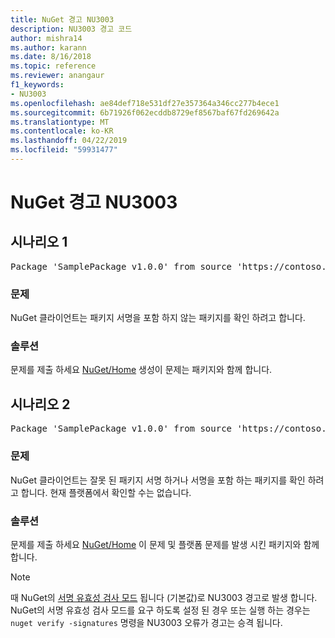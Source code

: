 ```yaml
---
title: NuGet 경고 NU3003
description: NU3003 경고 코드
author: mishra14
ms.author: karann
ms.date: 8/16/2018
ms.topic: reference
ms.reviewer: anangaur
f1_keywords:
- NU3003
ms.openlocfilehash: ae84def718e531df27e357364a346cc277b4ece1
ms.sourcegitcommit: 6b71926f062ecddb8729ef8567baf67fd269642a
ms.translationtype: MT
ms.contentlocale: ko-KR
ms.lasthandoff: 04/22/2019
ms.locfileid: "59931477"
---
```

# <a name="nuget-warning-nu3003"></a>NuGet 경고 NU3003

## <a name="scenario-1"></a>시나리오 1

<pre>Package 'SamplePackage v1.0.0' from source 'https://contoso.com/index.json': The package is not signed. Unable to verify signature from an unsigned package.</pre>

### <a name="issue"></a>문제

NuGet 클라이언트는 패키지 서명을 포함 하지 않는 패키지를 확인 하려고 합니다.


### <a name="solution"></a>솔루션

문제를 제출 하세요 [NuGet/Home](https://github.com/NuGet/Home/issues) 생성이 문제는 패키지와 함께 합니다.



## <a name="scenario-2"></a>시나리오 2

<pre>Package 'SamplePackage v1.0.0' from source 'https://contoso.com/index.json': The package signature is invalid or cannot be verified on this platform.</pre>

### <a name="issue"></a>문제

NuGet 클라이언트는 잘못 된 패키지 서명 하거나 서명을 포함 하는 패키지를 확인 하려고 합니다. 현재 플랫폼에서 확인할 수는 없습니다.


### <a name="solution"></a>솔루션

문제를 제출 하세요 [NuGet/Home](https://github.com/NuGet/Home/issues) 이 문제 및 플랫폼 문제를 발생 시킨 패키지와 함께 합니다.

> [!Note]
> 때 NuGet의 [서명 유효성 검사 모드](https://docs.microsoft.com/en-us/nuget/consume-packages/installing-signed-packages#configure-package-signature-requirements) 됩니다 (기본값)로 NU3003 경고로 발생 합니다. NuGet의 서명 유효성 검사 모드를 요구 하도록 설정 된 경우 또는 실행 하는 경우는 `nuget verify -signatures` 명령을 NU3003 오류가 경고는 승격 됩니다. 

